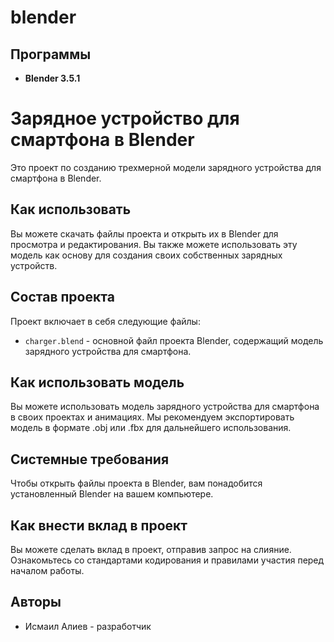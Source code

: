 # blender
## Программы
- **Blender 3.5.1**
# Зарядное устройство для смартфона в Blender

Это проект по созданию трехмерной модели зарядного устройства для смартфона в Blender.

## Как использовать

Вы можете скачать файлы проекта и открыть их в Blender для просмотра и редактирования. Вы также можете использовать эту модель как основу для создания своих собственных зарядных устройств.

## Состав проекта

Проект включает в себя следующие файлы:

- `charger.blend` - основной файл проекта Blender, содержащий модель зарядного устройства для смартфона.

## Как использовать модель

Вы можете использовать модель зарядного устройства для смартфона в своих проектах и анимациях. Мы рекомендуем экспортировать модель в формате .obj или .fbx для дальнейшего использования.

## Системные требования

Чтобы открыть файлы проекта в Blender, вам понадобится установленный Blender на вашем компьютере.

## Как внести вклад в проект

Вы можете сделать вклад в проект, отправив запрос на слияние. Ознакомьтесь со стандартами кодирования и правилами участия перед началом работы.

## Авторы

- Исмаил Алиев - разработчик
